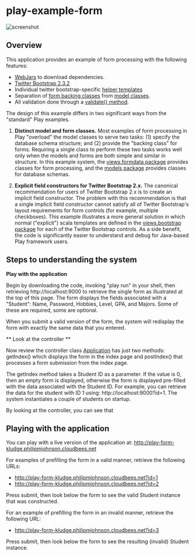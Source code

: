 play-example-form
=================

![screenshot](https://raw.github.com/ics-software-engineering/play-example-form/master/doc/play-example-form-homepage.png)

Overview
--------

This application provides an example of form processing with the following features:

  * [WebJars](http://www.webjars.org/) to download dependencies.
  * [Twitter Bootstrap 2.3.2](http://getbootstrap.com/2.3.2/)
  * Individual twitter bootstrap-specific [helper templates](https://github.com/ics-software-engineering/play-example-form/tree/master/app/views/bootstrap)
  * Separation of [form backing classes](https://github.com/ics-software-engineering/play-example-form/tree/master/app/views/formdata) from [model classes](https://github.com/ics-software-engineering/play-example-form/tree/master/app/models).
  * All validation done through a [validate() method](https://github.com/ics-software-engineering/play-example-form/blob/master/app/views/formdata/StudentFormData.java#L57-123).
    
The design of this example differs in two significant ways from the "standard" Play examples. 

  1. **Distinct model and form classes.**  Most examples of form processing in Play "overload" the 
     model classes to serve two tasks:  (1) specify the database schema structure; and 
     (2) provide the "backing class" for forms.  Requiring a single class to perform these two tasks
     works well only when the models and forms are both simple and similar in structure. In this example system, the
     [views.formdata package](https://github.com/ics-software-engineering/play-example-form/tree/master/app/views/formdata) provides 
     classes for form processing, and the [models package](https://github.com/ics-software-engineering/play-example-form/tree/master/app/models) provides
     classes for database schemas.

  2. **Explicit field constructors for Twitter Bootstrap 2.x.**  The canonical recommendation for users of 
     Twitter Bootstrap 2.x is to create an implicit field constructor.  The problem with this recommendation
     is that a single implicit field constructor cannot satisfy all of Twitter Bootstrap's layout
     requirements for form controls (for example, multiple checkboxes). This example illustrates
     a more general solution in which normal ("explicit") scala templates are defined in the 
     [views.bootstrap package](https://github.com/ics-software-engineering/play-example-form/tree/master/app/views/bootstrap) for each of the Twitter Bootstrap controls. As a side benefit, the 
     code is significantly easier to understand and debug for Java-based Play framework users.  

Steps to understanding the system
---------------------------------

**Play with the application**

Begin by downloading the code, invoking "play run" in your shell, then retrieving http://localhost:9000 
to retrieve the single form as illustrated at the top of this page. The form displays the fields
associated with a "Student":  Name, Password, Hobbies, Level, GPA, and Majors.  Some of these
are required, some are optional. 

When you submit a valid version of the form, the system will redisplay the form with exactly the 
same data that you entered. 

** Look at the controller **

Now review the controller class [Application](https://github.com/ics-software-engineering/play-example-form/blob/master/app/controllers/Application.java)
has just two methods: getIndex() which displays the form in the index page and postIndex() that processes a form submission
from the index page. 

The getIndex method takes a Student ID as a parameter. If the value is 0, then an empty form is
displayed, otherwise the form is displayed pre-filled with the data associated with the Student ID.
For example, you can retrieve the data for the student with ID 1 using: http://localhost:9000?id=1.
The system instantiates a couple of students on startup. 

By looking at the controller, you can see that 
        
Playing with the application
----------------------------

You can play with a live version of the application at: http://play-form-kludge.philipmjohnson.cloudbees.net

For examples of prefilling the form in a valid manner, retrieve the following URLs:

  * http://play-form-kludge.philipmjohnson.cloudbees.net?id=1
  * http://play-form-kludge.philipmjohnson.cloudbees.net?id=2

Press submit, then look below the form to see the valid Student instance that was constructed.

For an example of prefilling the form in an invalid manner, retrieve the following URL:

  * http://play-form-kludge.philipmjohnson.cloudbees.net?id=3

Press submit, then look below the form to see the resulting (invalid) Student instance.
    








